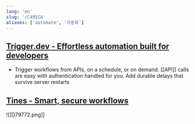 ```yaml
---
lang: 'en'
slug: '/C495CA'
aliases: ['automate', '자동화']
---
```


## [Trigger.dev - Effortless automation built for developers](https://trigger.dev/)

- Trigger workflows from APIs, on a schedule, or on demand. [[API]] calls are easy with authentication handled for you. Add durable delays that survive server restarts

## [Tines - Smart, secure workflows](https://www.tines.com/)

![[D79772.png]]
